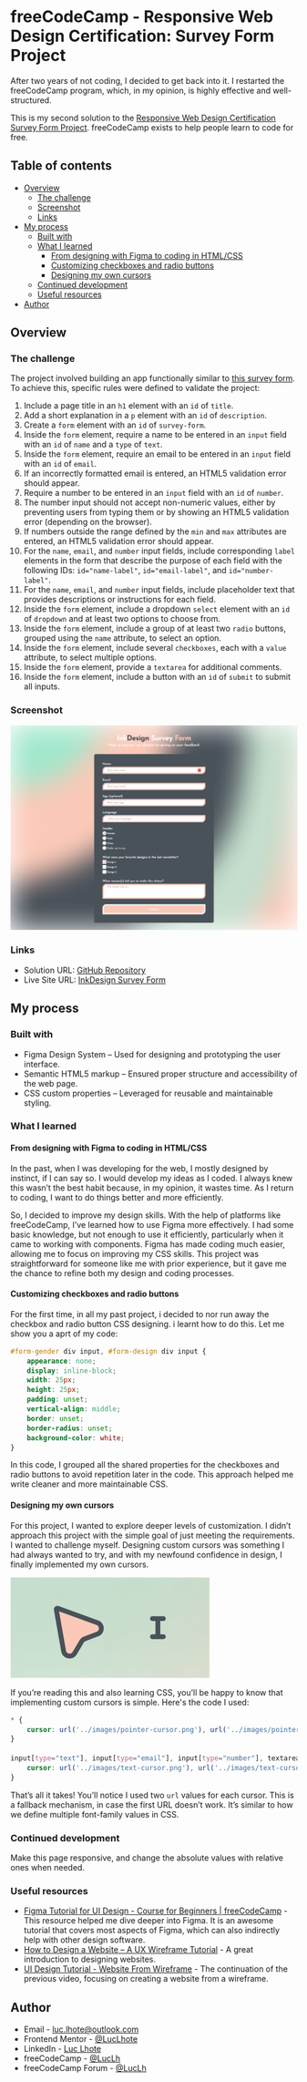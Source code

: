 # freeCodeCamp - Responsive Web Design Certification: Survey Form Project

After two years of not coding, I decided to get back into it. I restarted the freeCodeCamp program, which, in my opinion, is highly effective and well-structured.

 This is my second solution to the [Responsive Web Design Certification Survey Form Project](https://www.freecodecamp.org/learn/2022/responsive-web-design/build-a-survey-form-project/build-a-survey-form). freeCodeCamp exists to help people learn to code for free.

## Table of contents

- [Overview](#overview)
  - [The challenge](#the-challenge)
  - [Screenshot](#screenshot)
  - [Links](#links)
- [My process](#my-process)
  - [Built with](#built-with)
  - [What I learned](#what-i-learned)
    - [From designing with Figma to coding in HTML/CSS](#from-designing-with-figma-to-coding-in-htmlcss)
    - [Customizing checkboxes and radio buttons](#customizing-checkboxes-and-radio-buttons)
    - [Designing my own cursors](#designing-my-own-cursors)
  - [Continued development](#continued-development)
  - [Useful resources](#useful-resources)
- [Author](#author)

## Overview

### The challenge

The project involved building an app functionally similar to [this survey form](https://survey-form.freecodecamp.rocks). To achieve this, specific rules were defined to validate the project:

1. Include a page title in an ```h1``` element with an ```id``` of ```title```.
2. Add a short explanation in a ```p``` element with an ```id``` of ```description```.
3. Create a ```form``` element with an ```id``` of ```survey-form```.
4. Inside the ```form``` element, require a name to be entered in an ```input``` field with an ```id``` of ```name``` and a ```type``` of ```text```.
5. Inside the ```form``` element, require an email to be entered in an ```input``` field with an ```id``` of ```email```.
6. If an incorrectly formatted email is entered, an HTML5 validation error should appear.
7. Require a number to be entered in an ```input``` field with an ```id``` of ```number```.
8. The number input should not accept non-numeric values, either by preventing users from typing them or by showing an HTML5 validation error (depending on the browser).
9. If numbers outside the range defined by the ```min``` and ```max``` attributes are entered, an HTML5 validation error should appear.
10. For the ```name```, ```email```, and ```number``` input fields, include corresponding ```label``` elements in the form that describe the purpose of each field with the following IDs: ```id="name-label"```, ```id="email-label"```, and ```id="number-label"```.
11. For the ```name```, ```email```, and ```number``` input fields, include placeholder text that provides descriptions or instructions for each field.
12. Inside the ```form``` element, include a dropdown ```select``` element with an ```id``` of ```dropdown``` and at least two options to choose from.
13. Inside the ```form``` element, include a group of at least two ```radio``` buttons, grouped using the ```name``` attribute, to select an option.
14. Inside the ```form``` element, include several ```checkboxes```, each with a ```value``` attribute, to select multiple options.
15. Inside the ```form``` element, provide a ```textarea``` for additional comments.
16. Inside the ```form``` element, include a button with an ```id``` of ```submit``` to submit all inputs.

### Screenshot

![](./images/design/desktop-page.png)

### Links

- Solution URL: [GitHub Repository](https://github.com/LucLhote/InkDesign-Survey-Form)
- Live Site URL: [InkDesign Survey Form](https://luclhote.github.io/InkDesign-Survey-Form/)

## My process

### Built with

- Figma Design System – Used for designing and prototyping the user interface.
- Semantic HTML5 markup – Ensured proper structure and accessibility of the web page.
- CSS custom properties – Leveraged for reusable and maintainable styling.

### What I learned

#### From designing with Figma to coding in HTML/CSS

In the past, when I was developing for the web, I mostly designed by instinct, if I can say so. I would develop my ideas as I coded. I always knew this wasn’t the best habit because, in my opinion, it wastes time. As I return to coding, I want to do things better and more efficiently.

So, I decided to improve my design skills. With the help of platforms like freeCodeCamp, I’ve learned how to use Figma more effectively. I had some basic knowledge, but not enough to use it efficiently, particularly when it came to working with components. Figma has made coding much easier, allowing me to focus on improving my CSS skills. This project was straightforward for someone like me with prior experience, but it gave me the chance to refine both my design and coding processes.

#### Customizing checkboxes and radio buttons

For the first time, in all my past project, i decided to nor run away the checkbox and radio button CSS designing. i learnt how to do this. Let me show you a aprt of my code:

```css
#form-gender div input, #form-design div input {
    appearance: none;
    display: inline-block;
    width: 25px;
    height: 25px;
    padding: unset;
    vertical-align: middle;
    border: unset;
    border-radius: unset;
    background-color: white;
}
```

In this code, I grouped all the shared properties for the checkboxes and radio buttons to avoid repetition later in the code. This approach helped me write cleaner and more maintainable CSS.

#### Designing my own cursors

For this project, I wanted to explore deeper levels of customization. I didn’t approach this project with the simple goal of just meeting the requirements. I wanted to challenge myself. Designing custom cursors was something I had always wanted to try, and with my newfound confidence in design, I finally implemented my own cursors.

![](./images/design/cursors-showcase.png)

If you’re reading this and also learning CSS, you’ll be happy to know that implementing custom cursors is simple. Here's the code I used:

```css
* {
    cursor: url('../images/pointer-cursor.png'), url('../images/pointer-cursor.svg'), auto;
}

input[type="text"], input[type="email"], input[type="number"], textarea {
    cursor: url('../images/text-cursor.png'), url('../images/text-cursor.svg'), auto;
}
```

That’s all it takes! You’ll notice I used two ```url``` values for each cursor. This is a fallback mechanism, in case the first URL doesn’t work. It’s similar to how we define multiple font-family values in CSS.

### Continued development

Make this page responsive, and change the absolute values with relative ones when needed.

### Useful resources

- [Figma Tutorial for UI Design - Course for Beginners | freeCodeCamp](https://www.youtube.com/watch?v=jwCmIBJ8Jtc) - This resource helped me dive deeper into Figma. It is an awesome tutorial that covers most aspects of Figma, which can also indirectly help with other design software.
- [How to Design a Website – A UX Wireframe Tutorial](https://www.youtube.com/watch?v=pN92rnO_n5U) - A great introduction to designing websites.
- [UI Design Tutorial - Website From Wireframe](https://www.youtube.com/watch?v=_P3CrgFlXhg) - The continuation of the previous video, focusing on creating a website from a wireframe.

## Author

- Email - [luc.lhote@outlook.com](luc.lhote@outlook.com)
- Frontend Mentor - [@LucLhote](https://www.frontendmentor.io/profile/LucLhote)
- LinkedIn - [Luc Lhote](https://www.linkedin.com/in/luclhote/)
- freeCodeCamp - [@LucLh](https://www.freecodecamp.org/LucLh)
- freeCodeCamp Forum - [@LucLh](https://forum.freecodecamp.org/u/luclh/summary)
